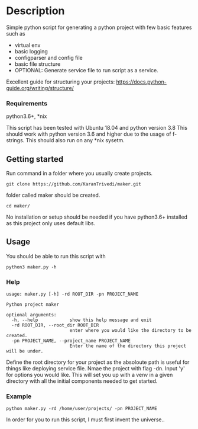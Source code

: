 # Description
Simple python script for generating a python project with few basic features such as
* virtual env
* basic logging
* configparser and config file
* basic file structure
* OPTIONAL: Generate service file to run script as a service.

Excellent guide for structuring your projects:
https://docs.python-guide.org/writing/structure/

### Requirements
python3.6+, *nix

This script has been tested with Ubuntu 18.04 and python version 3.8
This should work with python version 3.6 and higher due to the usage of f-strings.
This should also run on any *nix sysetm.

## Getting started

Run command in a folder where you usually create projects.
```
git clone https://github.com/KaranTrivedi/maker.git
```

folder called maker should be created.
```
cd maker/
```

No installation or setup should be needed if you have python3.6+ installed as this project only uses default libs.

## Usage
You should be able to run this script with 
```
python3 maker.py -h
```

### Help
```
usage: maker.py [-h] -rd ROOT_DIR -pn PROJECT_NAME

Python project maker

optional arguments:
  -h, --help            show this help message and exit
  -rd ROOT_DIR, --root_dir ROOT_DIR
                        enter where you would like the directory to be created.
  -pn PROJECT_NAME, --project_name PROJECT_NAME
                        Enter the name of the directory this project will be under.
```

Define the root directory for your project as the absoloute path is useful for things like deploying service file.
Nmae the project with flag -dn. 
Input 'y' for options you would like.
This will set you up with a venv in a given directory with all the initial components needed to get started.

### Example
```
python maker.py -rd /home/user/projects/ -pn PROJECT_NAME
```

In order for you to run this script, I must first invent the universe..